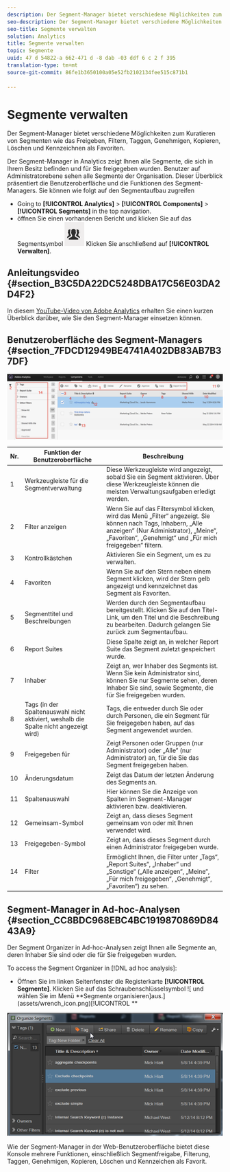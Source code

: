 ```yaml
---
description: Der Segment-Manager bietet verschiedene Möglichkeiten zum Kuratieren von Segmenten wie das Freigeben, Filtern, Taggen, Genehmigen, Kopieren, Löschen und Kennzeichnen als Favoriten.
seo-description: Der Segment-Manager bietet verschiedene Möglichkeiten zum Kuratieren von Segmenten wie das Freigeben, Filtern, Taggen, Genehmigen, Kopieren, Löschen und Kennzeichnen als Favoriten.
seo-title: Segmente verwalten
solution: Analytics
title: Segmente verwalten
topic: Segmente
uuid: 47 d 54822-a 662-471 d -8 dab -03 ddf 6 c 2 f 395
translation-type: tm+mt
source-git-commit: 86fe1b3650100a05e52fb2102134fee515c871b1

---
```



# Segmente verwalten

Der Segment-Manager bietet verschiedene Möglichkeiten zum Kuratieren von Segmenten wie das Freigeben, Filtern, Taggen, Genehmigen, Kopieren, Löschen und Kennzeichnen als Favoriten.

Der Segment-Manager in Analytics zeigt Ihnen alle Segmente, die sich in Ihrem Besitz befinden und für Sie freigegeben wurden. Benutzer auf Administratorebene sehen alle Segmente der Organisation. Dieser Überblick präsentiert die Benutzeroberfläche und die Funktionen des Segment-Managers. Sie können wie folgt auf den Segmentaufbau zugreifen

* Going to **[!UICONTROL Analytics]** &gt; **[!UICONTROL Components]** &gt; **[!UICONTROL Segments]** in the top navigation.
* öffnen Sie einen vorhandenen Bericht und klicken Sie auf das Segmentsymbol ![ im linken Navigationsmenü. ](assets/segment_icon.png) Klicken Sie anschließend auf **[!UICONTROL Verwalten]**.

## Anleitungsvideo {#section_B3C5DA22DC5248DBA17C56E03DA2D4F2}

In diesem [YouTube-Video von Adobe Analytics](https://www.youtube.com/watch?v=CdfOq98PTrg&index=6&list=PL2tCx83mn7GtHqZicFTa--aE6d02BvvTd) erhalten Sie einen kurzen Überblick darüber, wie Sie den Segment-Manager einsetzen können.

## Benutzeroberfläche des Segment-Managers {#section_7FDCD12949BE4741A402DB83AB7B37DF}

![](assets/segment_manager_ui.png)

| Nr. | Funktion der Benutzeroberfläche | Beschreibung |
|---|---|---|
| 1 | Werkzeugleiste für die Segmentverwaltung | Diese Werkzeugleiste wird angezeigt, sobald Sie ein Segment aktivieren. Über diese Werkzeugleiste können die meisten Verwaltungsaufgaben erledigt werden. |
| 2 | Filter anzeigen | Wenn Sie auf das Filtersymbol klicken, wird das Menü „Filter“ angezeigt. Sie können nach Tags, Inhabern, „Alle anzeigen“ (Nur Administrator), „Meine“, „Favoriten“, „Genehmigt“ und „Für mich freigegeben“ filtern. |
| 3 | Kontrollkästchen | Aktivieren Sie ein Segment, um es zu verwalten. |
| 4 | Favoriten | Wenn Sie auf den Stern neben einem Segment klicken, wird der Stern gelb angezeigt und kennzeichnet das Segment als Favoriten. |
| 5 | Segmenttitel und Beschreibungen | Werden durch den Segmentaufbau bereitgestellt. Klicken Sie auf den Titel-Link, um den Titel und die Beschreibung zu bearbeiten. Dadurch gelangen Sie zurück zum Segmentaufbau. |
| 6 | Report Suites | Diese Spalte zeigt an, in welcher Report Suite das Segment zuletzt gespeichert wurde. |
| 7 | Inhaber | Zeigt an, wer Inhaber des Segments ist. Wenn Sie kein Administrator sind, können Sie nur Segmente sehen, deren Inhaber Sie sind, sowie Segmente, die für Sie freigegeben wurden. |
| 8 | Tags (in der Spaltenauswahl nicht aktiviert, weshalb die Spalte nicht angezeigt wird) | Tags, die entweder durch Sie oder durch Personen, die ein Segment für Sie freigegeben haben, auf das Segment angewendet wurden. |
| 9 | Freigegeben für | Zeigt Personen oder Gruppen (nur Administrator) oder „Alle“ (nur Administrator) an, für die Sie das Segment freigegeben haben. |
| 10 | Änderungsdatum | Zeigt das Datum der letzten Änderung des Segments an. |
| 11 | Spaltenauswahl | Hier können Sie die Anzeige von Spalten im Segment-Manager aktivieren bzw. deaktivieren. |
| 12 | Gemeinsam-Symbol | Zeigt an, dass dieses Segment gemeinsam von oder mit Ihnen verwendet wird. |
| 13 | Freigegeben-Symbol | Zeigt an, dass dieses Segment durch einen Administrator freigegeben wurde. |
| 14 | Filter | Ermöglicht Ihnen, die Filter unter „Tags“, „Report Suites“, „Inhaber“ und „Sonstige“ („Alle anzeigen“, „Meine“, „Für mich freigegeben“, „Genehmigt“, „Favoriten“) zu sehen. |

## Segment-Manager in Ad-hoc-Analysen {#section_CC8BDC968EBC4BC1919870869D8443A9}

Der Segment Organizer in Ad-hoc-Analysen zeigt Ihnen alle Segmente an, deren Inhaber Sie sind oder die für Sie freigegeben wurden.

To access the Segment Organizer in [!DNL ad hoc analysis]:

* Öffnen Sie im linken Seitenfenster die Registerkarte **[!UICONTROL Segmente]**. Klicken Sie auf das Schraubenschlüsselsymbol ![ und wählen Sie im Menü **Segmente organisieren]aus.](assets/wrench_icon.png)[!UICONTROL **

![](assets/ad_hoc_organize_segments.png)

Wie der Segment-Manager in der Web-Benutzeroberfläche bietet diese Konsole mehrere Funktionen, einschließlich Segmentfreigabe, Filterung, Taggen, Genehmigen, Kopieren, Löschen und Kennzeichen als Favorit.
